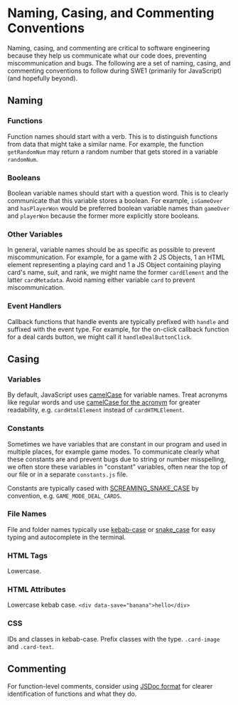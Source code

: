 # Naming, Casing, and Commenting Conventions

Naming, casing, and commenting are critical to software engineering because they help us communicate what our code does, preventing miscommunication and bugs. The following are a set of naming, casing, and commenting conventions to follow during SWE1 \(primarily for JavaScript\) \(and hopefully beyond\).

## Naming

### Functions

Function names should start with a verb. This is to distinguish functions from data that might take a similar name. For example, the function `getRandomNum` may return a random number that gets stored in a variable `randomNum`.

### Booleans

Boolean variable names should start with a question word. This is to clearly communicate that this variable stores a boolean. For example, `isGameOver` and `hasPlayerWon` would be preferred boolean variable names than `gameOver` and `playerWon` because the former more explicitly store booleans.

### Other Variables

In general, variable names should be as specific as possible to prevent miscommunication. For example, for a game with 2 JS Objects, 1 an HTML element representing a playing card and 1 a JS Object containing playing card's name, suit, and rank, we might name the former `cardElement` and the latter `cardMetadata`. Avoid naming either variable `card` to prevent miscommunication.

### Event Handlers

Callback functions that handle events are typically prefixed with `handle` and suffixed with the event type. For example, for the on-click callback function for a deal cards button, we might call it `handleDealButtonClick`.

## Casing

### Variables

By default, JavaScript uses [camelCase](https://en.wikipedia.org/wiki/Naming_convention_%28programming%29#Examples_of_multiple-word_identifier_formats) for variable names. Treat acronyms like regular words and use [camelCase for the acronym](https://stackoverflow.com/questions/15526107/acronyms-in-camelcase#:~:text=When%20using%20acronyms%2C%20use%20Pascal,in%20identifiers%20or%20parameter%20names) for greater readability, e.g. `cardHtmlElement` instead of `cardHTMLElement`.

### Constants

Sometimes we have variables that are constant in our program and used in multiple places, for example game modes. To communicate clearly what these constants are and prevent bugs due to string or number misspelling, we often store these variables in "constant" variables, often near the top of our file or in a separate `constants.js` file.

Constants are typically cased with [SCREAMING\_SNAKE\_CASE](https://en.wikipedia.org/wiki/Naming_convention_%28programming%29#Examples_of_multiple-word_identifier_formats) by convention, e.g. `GAME_MODE_DEAL_CARDS`.

### File Names

File and folder names typically use [kebab-case](https://en.wikipedia.org/wiki/Naming_convention_%28programming%29#Examples_of_multiple-word_identifier_formats) or [snake\_case](https://en.wikipedia.org/wiki/Naming_convention_%28programming%29#Examples_of_multiple-word_identifier_formats) for easy typing and autocomplete in the terminal.

### HTML Tags

Lowercase.

### HTML Attributes

Lowercase kebab case. `<div data-save="banana">hello</div>`

### CSS

IDs and classes in kebab-case. Prefix classes with the  type. `.card-image` and `.card-text`.

## Commenting

For function-level comments, consider using [JSDoc format](https://jsdoc.app/about-getting-started.html#adding-documentation-comments-to-your-code) for clearer identification of functions and what they do.

